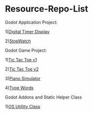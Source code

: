 # Resource-Repo-List

Godot Application Project:

1)[Digital Timer Display](https://github.com/syafiqqun/Digital-Timer-Display)

2)[StopWatch](https://github.com/syafiqqun/StopWatch)

Godot Game Project:

1)[Tic Tac Toe v1](https://github.com/syafiqqun/Tic-Tac-Toe-version-1)

2)[Tic Tac Toe v2](https://github.com/syafiqqun/Tic-Tac-Toe-version-1)

3)[Piano Simulator](https://github.com/syafiqqun/Piano-Simulator)

4)[Type Words](https://github.com/syafiqqun/Type-Words)


Godot Addons and Static Helper Class

1)[OS Utillity Class](https://github.com/syafiqqun/os-util-class-for-GDScript)
